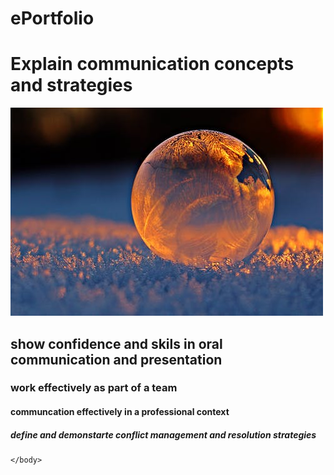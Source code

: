 # ePortfolio
<html>
  <head>
    <body>
    <h1>Explain communication concepts and strategies</h1>
      <img src="123.jpeg"alt"hgguigj">
      <h2>show confidence and skils in oral communication and presentation</h2>
      <h3>work effectively as part of a team</h3>
      <h4>communcation effectively in a professional context</h4>
      <h5>define and demonstarte conflict management and resolution strategies</h5>
      
      
    </body>
  </head>
      
    
